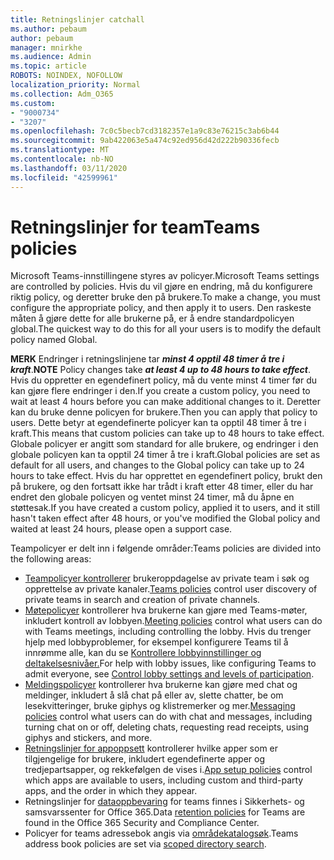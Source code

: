 ```yaml
---
title: Retningslinjer catchall
ms.author: pebaum
author: pebaum
manager: mnirkhe
ms.audience: Admin
ms.topic: article
ROBOTS: NOINDEX, NOFOLLOW
localization_priority: Normal
ms.collection: Adm_O365
ms.custom:
- "9000734"
- "3207"
ms.openlocfilehash: 7c0c5becb7cd3182357e1a9c83e76215c3ab6b44
ms.sourcegitcommit: 9ab422063e5a474c92ed956d42d222b90336fecb
ms.translationtype: MT
ms.contentlocale: nb-NO
ms.lasthandoff: 03/11/2020
ms.locfileid: "42599961"
---
```

# <a name="teams-policies"></a><span data-ttu-id="c6d65-102">Retningslinjer for team</span><span class="sxs-lookup"><span data-stu-id="c6d65-102">Teams policies</span></span>

<span data-ttu-id="c6d65-103">Microsoft Teams-innstillingene styres av policyer.</span><span class="sxs-lookup"><span data-stu-id="c6d65-103">Microsoft Teams settings are controlled by policies.</span></span> <span data-ttu-id="c6d65-104">Hvis du vil gjøre en endring, må du konfigurere riktig policy, og deretter bruke den på brukere.</span><span class="sxs-lookup"><span data-stu-id="c6d65-104">To make a change, you must configure the appropriate policy, and then apply it to users.</span></span> <span data-ttu-id="c6d65-105">Den raskeste måten å gjøre dette for alle brukerne på, er å endre standardpolicyen global.</span><span class="sxs-lookup"><span data-stu-id="c6d65-105">The quickest way to do this for all your users is to modify the default policy named Global.</span></span> 

<span data-ttu-id="c6d65-106">**MERK** Endringer i retningslinjene tar ***minst 4 opptil 48 timer å tre i kraft***.</span><span class="sxs-lookup"><span data-stu-id="c6d65-106">**NOTE** Policy changes take ***at least 4 up to 48 hours to take effect***.</span></span> <span data-ttu-id="c6d65-107">Hvis du oppretter en egendefinert policy, må du vente minst 4 timer før du kan gjøre flere endringer i den.</span><span class="sxs-lookup"><span data-stu-id="c6d65-107">If you create a custom policy, you need to wait at least 4 hours before you can make additional changes to it.</span></span> <span data-ttu-id="c6d65-108">Deretter kan du bruke denne policyen for brukere.</span><span class="sxs-lookup"><span data-stu-id="c6d65-108">Then you can apply that policy to users.</span></span> <span data-ttu-id="c6d65-109">Dette betyr at egendefinerte policyer kan ta opptil 48 timer å tre i kraft.</span><span class="sxs-lookup"><span data-stu-id="c6d65-109">This means that custom policies can take up to 48 hours to take effect.</span></span> <span data-ttu-id="c6d65-110">Globale policyer er angitt som standard for alle brukere, og endringer i den globale policyen kan ta opptil 24 timer å tre i kraft.</span><span class="sxs-lookup"><span data-stu-id="c6d65-110">Global policies are set as default for all users, and changes to the Global policy can take up to 24 hours to take effect.</span></span> <span data-ttu-id="c6d65-111">Hvis du har opprettet en egendefinert policy, brukt den på brukere, og den fortsatt ikke har trådt i kraft etter 48 timer, eller du har endret den globale policyen og ventet minst 24 timer, må du åpne en støttesak.</span><span class="sxs-lookup"><span data-stu-id="c6d65-111">If you have created a custom policy, applied it to users, and it still hasn't taken effect after 48 hours, or you've modified the Global policy and waited at least 24 hours, please open a support case.</span></span>

<span data-ttu-id="c6d65-112">Teampolicyer er delt inn i følgende områder:</span><span class="sxs-lookup"><span data-stu-id="c6d65-112">Teams policies are divided into the following areas:</span></span>

- <span data-ttu-id="c6d65-113">[Teampolicyer kontrollerer](https://docs.microsoft.com/MicrosoftTeams/teams-policies) brukeroppdagelse av private team i søk og opprettelse av private kanaler.</span><span class="sxs-lookup"><span data-stu-id="c6d65-113">[Teams policies](https://docs.microsoft.com/MicrosoftTeams/teams-policies) control user discovery of private teams in search and creation of private channels.</span></span>  
- <span data-ttu-id="c6d65-114">[Møtepolicyer](https://docs.microsoft.com/microsoftteams/meeting-policies-in-teams) kontrollerer hva brukerne kan gjøre med Teams-møter, inkludert kontroll av lobbyen.</span><span class="sxs-lookup"><span data-stu-id="c6d65-114">[Meeting policies](https://docs.microsoft.com/microsoftteams/meeting-policies-in-teams) control what users can do with Teams meetings, including controlling the lobby.</span></span> <span data-ttu-id="c6d65-115">Hvis du trenger hjelp med lobbyproblemer, for eksempel konfigurere Teams til å innrømme alle, kan du se [Kontrollere lobbyinnstillinger og deltakelsesnivåer.](https://docs.microsoft.com/alchemyinsights/bypass-lobby)</span><span class="sxs-lookup"><span data-stu-id="c6d65-115">For help with lobby issues, like configuring Teams to admit everyone, see [Control lobby settings and levels of participation](https://docs.microsoft.com/alchemyinsights/bypass-lobby).</span></span>
- <span data-ttu-id="c6d65-116">[Meldingspolicyer](https://docs.microsoft.com/microsoftteams/messaging-policies-in-teams) kontrollerer hva brukerne kan gjøre med chat og meldinger, inkludert å slå chat på eller av, slette chatter, be om lesekvitteringer, bruke giphys og klistremerker og mer.</span><span class="sxs-lookup"><span data-stu-id="c6d65-116">[Messaging policies](https://docs.microsoft.com/microsoftteams/messaging-policies-in-teams) control what users can do with chat and messages, including turning chat on or off, deleting chats, requesting read receipts, using giphys and stickers, and more.</span></span>
- <span data-ttu-id="c6d65-117">[Retningslinjer for appoppsett](https://docs.microsoft.com/MicrosoftTeams/teams-app-setup-policies) kontrollerer hvilke apper som er tilgjengelige for brukere, inkludert egendefinerte apper og tredjepartsapper, og rekkefølgen de vises i.</span><span class="sxs-lookup"><span data-stu-id="c6d65-117">[App setup policies](https://docs.microsoft.com/MicrosoftTeams/teams-app-setup-policies) control which apps are available to users, including custom and third-party apps, and the order in which they appear.</span></span>  
- <span data-ttu-id="c6d65-118">Retningslinjer for [dataoppbevaring](https://docs.microsoft.com/microsoftteams/retention-policies) for teams finnes i Sikkerhets- og samsvarssenter for Office 365.</span><span class="sxs-lookup"><span data-stu-id="c6d65-118">Data [retention policies](https://docs.microsoft.com/microsoftteams/retention-policies) for Teams are found in the Office 365 Security and Compliance Center.</span></span>
- <span data-ttu-id="c6d65-119">Policyer for teams adressebok angis via [områdekatalogsøk](https://docs.microsoft.com/MicrosoftTeams/teams-scoped-directory-search).</span><span class="sxs-lookup"><span data-stu-id="c6d65-119">Teams address book policies are set via [scoped directory search](https://docs.microsoft.com/MicrosoftTeams/teams-scoped-directory-search).</span></span>